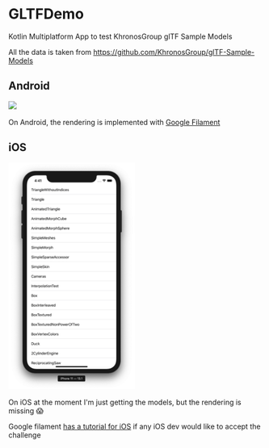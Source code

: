 # GLTFDemo
Kotlin Multiplatform App to test KhronosGroup glTF Sample Models

All the data is taken from https://github.com/KhronosGroup/glTF-Sample-Models

## Android

<img src="https://github.com/dcampogiani/GLTFDemo/blob/master/demoAndroid.gif?raw=true" width="250"> 

On Android, the rendering is implemented with [Google Filament](https://github.com/google/filament)

## iOS

<img src="https://raw.githubusercontent.com/dcampogiani/GLTFDemo/master/demoiOS.png" width="250"> 

On iOS at the moment I'm just getting the models, but the rendering is missing :scream:

Google filament [has a tutorial for iOS](https://google.github.io/filament/posts/cocoapods/) if any iOS dev would like to accept the challenge

